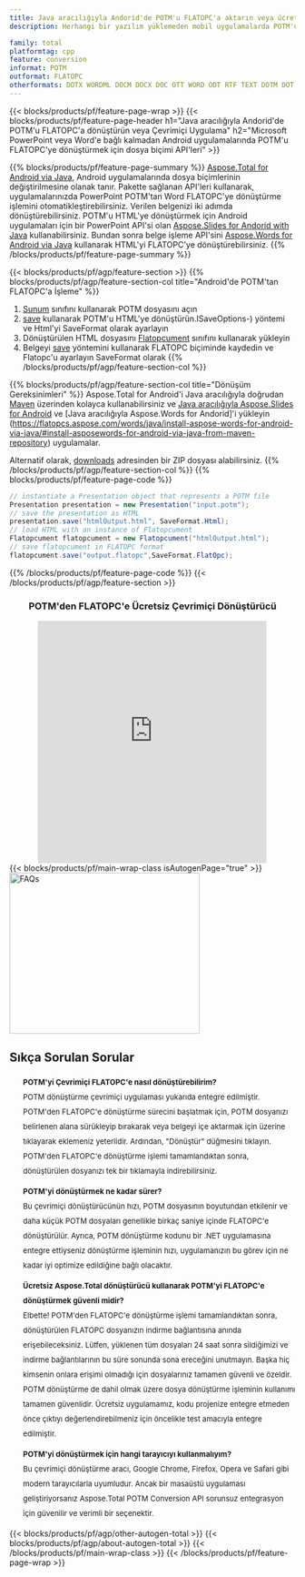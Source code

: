 ```yaml
---
title: Java aracılığıyla Andorid'de POTM'u FLATOPC'a aktarın veya ücretsiz Çevrimiçi Dönüştürücü ile
description: Herhangi bir yazılım yüklemeden mobil uygulamalarda POTM'u FLATOPC'ye dönüştürün veya çevrimiçi. Kodu entegre etmeden önce ücretsiz CSV'den DOC'e çevrimiçi dönüştürücüyü hızlı bir şekilde test edin.

family: total
platformtag: cpp
feature: conversion
informat: POTM
outformat: FLATOPC
otherformats: DOTX WORDML DOCM DOCX DOC OTT WORD ODT RTF TEXT DOTM DOT
---
```

{{< blocks/products/pf/feature-page-wrap >}}
{{< blocks/products/pf/feature-page-header h1="Java aracılığıyla Andorid'de POTM'u FLATOPC'a dönüştürün veya Çevrimiçi Uygulama" h2="Microsoft PowerPoint veya Word'e bağlı kalmadan Android uygulamalarında POTM'u FLATOPC'ye dönüştürmek için dosya biçimi API'leri" >}}

{{% blocks/products/pf/feature-page-summary %}}
[Aspose.Total for Android via Java](https://products.aspose.com/total/android-java/), Android uygulamalarında dosya biçimlerinin değiştirilmesine olanak tanır. Pakette sağlanan API'leri kullanarak, uygulamalarınızda PowerPoint POTM'tan Word FLATOPC'ye dönüştürme işlemini otomatikleştirebilirsiniz.
Verilen belgenizi iki adımda dönüştürebilirsiniz. POTM'u HTML'ye dönüştürmek için Android uygulamaları için bir PowerPoint API'si olan [Aspose.Slides for Andorid with Java](https://products.aspose.com/slides/android-java/) kullanabilirsiniz. Bundan sonra belge işleme API'sini [Aspose.Words for Android via Java](https://products.aspose.com/words/android-java/) kullanarak HTML'yi FLATOPC'ye dönüştürebilirsiniz. 
{{% /blocks/products/pf/feature-page-summary  %}}

{{< blocks/products/pf/agp/feature-section >}}
{{% blocks/products/pf/agp/feature-section-col title="Android'de POTM'tan FLATOPC'a İşleme" %}}
1. [Sunum](https://reference.aspose.com/slides/java/com.aspose.slides/Presentation) sınıfını kullanarak POTM dosyasını açın
2. [save](https://reference.aspose.com/slides/java/com.aspose.slides/Presentation#save-java.lang.String-int-com.aspose.slides) kullanarak POTM'u HTML'ye dönüştürün.ISaveOptions-) yöntemi ve Html'yi SaveFormat olarak ayarlayın
3. Dönüştürülen HTML dosyasını [Flatopcument](https://reference.aspose.com/words/java/com.aspose.words/Flatopcument) sınıfını kullanarak yükleyin
4. Belgeyi [save](https://reference.aspose.com/words/java/com.aspose.words/Flatopcument#save(java.lang.String,int)) yöntemini kullanarak FLATOPC biçiminde kaydedin ve Flatopc'u ayarlayın SaveFormat olarak
{{% /blocks/products/pf/agp/feature-section-col %}}

{{% blocks/products/pf/agp/feature-section-col title="Dönüşüm Gereksinimleri" %}}
Aspose.Total for Android'i Java aracılığıyla doğrudan [Maven](https://releases.aspose.com/total/java/) üzerinden kolayca kullanabilirsiniz ve [Java aracılığıyla Aspose.Slides for Android](https://flatopcs.aspose.com/slides/androidjava/install-aspose-slides-for-android-via-java/) ve [Java aracılığıyla Aspose.Words for Andorid]'i yükleyin (https://flatopcs.aspose.com/words/java/install-aspose-words-for-android-via-java/#install-asposewords-for-android-via-java-from-maven-repository) uygulamalar.

Alternatif olarak, [downloads](https://releases.aspose.com/total/androidjava) adresinden bir ZIP dosyası alabilirsiniz.
{{% /blocks/products/pf/agp/feature-section-col %}}
{{% blocks/products/pf/feature-page-code %}}
```cs
// instantiate a Presentation object that represents a POTM file
Presentation presentation = new Presentation("input.potm");
// save the presentation as HTML
presentation.save("htmlOutput.html", SaveFormat.Html);
// load HTML with an instance of Flatopcument
Flatopcument flatopcument = new Flatopcument("htmlOutput.html");
// save flatopcument in FLATOPC format
flatopcument.save("output.flatopc",SaveFormat.FlatOpc);   
```

{{% /blocks/products/pf/feature-page-code %}}
{{< /blocks/products/pf/agp/feature-section >}}

<div class="container-fluid agp-content bg-white aboutfile box-1 vh100 section nopbtm">
<div class=container>
<div class=row>
<div class="demobox tc col-md-12 padding-0" align="center">

<h3>POTM'den FLATOPC'e Ücretsiz Çevrimiçi Dönüştürücü</h3>

<iframe style="border: none; height: 426px;" scrolling="no" src="https://total-conversion-app-65z5r2lp.qa.k8s.dynabic.com/?to=flatopc&from=potm" id="child-iframe" width="80%"></iframe>

</div></div>
</div></div>
{{< blocks/products/pf/main-wrap-class isAutogenPage="true" >}}
<style>.howtolist li{margin-right: 0!important;line-height: 26px;position: relative;margin-bottom: 10px;font-size: 13px;list-style-type: none;}</style>
<div class="col-md-12 tl bg-gray-dark howtolist section">
  <a class="anchor" name="faqpage"></a>
  <div class="container tl dflex" itemscope="" itemtype="https://schema.org/FAQPage">
      <div class="col-md-4 howtosectiongfx">
          <img class="social-panel-hide-on-mobile" src="https://www.groupdocs.cloud/templates/brand/images/groupdocs/conversion/groupdocs_conversion-brand.png" alt="FAQs" width="335" height="283">
      </div>
      <div class="howtosection col-md-8">
          <div>
              <h2>Sıkça Sorulan Sorular</h2>
              <ul>
                  <li itemscope="" itemprop="mainEntity" itemtype="https://schema.org/Question">
                      <div>
                          <span itemprop="name"><b>POTM'yi Çevrimiçi FLATOPC'e nasıl dönüştürebilirim?</b></span>
                      </div>
                      <div itemscope="" itemprop="acceptedAnswer" itemtype="https://schema.org/Answer">
                          <span itemprop="text">POTM dönüştürme çevrimiçi uygulaması yukarıda entegre edilmiştir. POTM'den FLATOPC'e dönüştürme sürecini başlatmak için, POTM dosyanızı belirlenen alana sürükleyip bırakarak veya belgeyi içe aktarmak için üzerine tıklayarak eklemeniz yeterlidir. Ardından, "Dönüştür" düğmesini tıklayın. POTM'den FLATOPC'e dönüştürme işlemi tamamlandıktan sonra, dönüştürülen dosyanızı tek bir tıklamayla indirebilirsiniz.</span>
                      </div>
                  </li>
                  <li itemscope="" itemprop="mainEntity" itemtype="https://schema.org/Question">
                      <div>
                          <span itemprop="name"><b>POTM'yi dönüştürmek ne kadar sürer?</b></span>
                      </div>
                      <div itemscope="" itemprop="acceptedAnswer" itemtype="https://schema.org/Answer">
                          <span itemprop="text">Bu çevrimiçi dönüştürücünün hızı, POTM dosyasının boyutundan etkilenir ve daha küçük POTM dosyaları genellikle birkaç saniye içinde FLATOPC'e dönüştürülür. Ayrıca, POTM dönüştürme kodunu bir .NET uygulamasına entegre ettiyseniz dönüştürme işleminin hızı, uygulamanızın bu görev için ne kadar iyi optimize edildiğine bağlı olacaktır.</span>
                      </div>
                  </li>
                  <li itemscope="" itemprop="mainEntity" itemtype="https://schema.org/Question">
                      <div>
                          <span itemprop="name"><b>Ücretsiz Aspose.Total dönüştürücü kullanarak POTM'yi FLATOPC'e dönüştürmek güvenli midir?</b></span>
                      </div>
                      <div itemscope="" itemprop="acceptedAnswer" itemtype="https://schema.org/Answer">
                          <span itemprop="text">Elbette! POTM'den FLATOPC'e dönüştürme işlemi tamamlandıktan sonra, dönüştürülen FLATOPC dosyanızın indirme bağlantısına anında erişebileceksiniz. Lütfen, yüklenen tüm dosyaları 24 saat sonra sildiğimizi ve indirme bağlantılarının bu süre sonunda sona ereceğini unutmayın. Başka hiç kimsenin onlara erişimi olmadığı için dosyalarınız tamamen güvenli ve özeldir. POTM dönüştürme de dahil olmak üzere dosya dönüştürme işleminin kullanımı tamamen güvenlidir. Ücretsiz uygulamamız, kodu projenize entegre etmeden önce çıktıyı değerlendirebilmeniz için öncelikle test amacıyla entegre edilmiştir.</span>
                      </div>
                  </li>                 
                  <li itemscope="" itemprop="mainEntity" itemtype="https://schema.org/Question">
                      <div>
                          <span itemprop="name"><b>POTM'yi dönüştürmek için hangi tarayıcıyı kullanmalıyım?</b></span>
                      </div>
                      <div itemscope="" itemprop="acceptedAnswer" itemtype="https://schema.org/Answer">
                          <span itemprop="text">Bu çevrimiçi dönüştürme aracı, Google Chrome, Firefox, Opera ve Safari gibi modern tarayıcılarla uyumludur. Ancak bir masaüstü uygulaması geliştiriyorsanız Aspose.Total POTM Conversion API sorunsuz entegrasyon için güvenilir ve verimli bir seçenektir.</span>
                      </div>
                  </li>
              </ul>
          </div>
      </div>
  </div>
{{< blocks/products/pf/agp/other-autogen-total >}}
{{< blocks/products/pf/agp/about-autogen-total >}} 
{{< /blocks/products/pf/main-wrap-class >}}
{{< /blocks/products/pf/feature-page-wrap >}}